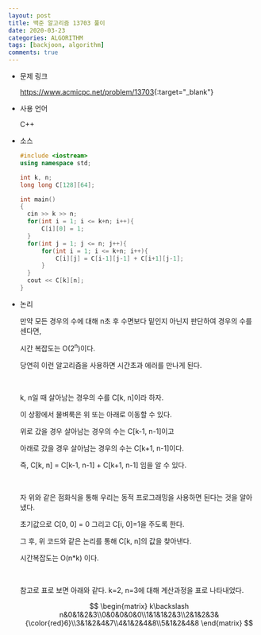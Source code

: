 ```yaml
---
layout: post
title: 백준 알고리즘 13703 풀이
date: 2020-03-23
categories: ALGORITHM
tags: [backjoon, algorithm]
comments: true
---
```


* 문제 링크

  <https://www.acmicpc.net/problem/13703>{:target="_blank"}

* 사용 언어

  C++

* 소스

  ```c++
  #include <iostream>
  using namespace std;
  
  int k, n;
  long long C[128][64];
  
  int main()
  {
  	cin >> k >> n;
  	for(int i = 1; i <= k+n; i++){
  		C[i][0] = 1;
  	}
  	for(int j = 1; j <= n; j++){
  		for(int i = 1; i <= k+n; i++){
  			C[i][j] = C[i-1][j-1] + C[i+1][j-1];
  		}
  	}
  	cout << C[k][n];
  }
  ```

* 논리

  만약 모든 경우의 수에 대해 n초 후 수면보다 밑인지 아닌지 판단하여 경우의 수를 센다면,

  시간 복잡도는 O(2<sup>n</sup>)이다.

  당연히 이런 알고리즘을 사용하면 시간초과 에러를 만나게 된다.

  <br>

  k, n일 때 살아남는 경우의 수를 C[k, n]이라 하자.

  이 상황에서 물벼룩은 위 또는 아래로 이동할 수 있다.
  
  위로 갔을 경우 살아남는 경우의 수는 C[k-1, n-1]이고 
  
  아래로 갔을 경우 살아남는 경우의 수는 C[k+1, n-1]이다.
  
  즉, C[k, n] = C[k-1, n-1] + C[k+1, n-1] 임을 알 수 있다.
  
  <br>
  
  자 위와 같은 점화식을 통해 우리는 동적 프로그래밍을 사용하면 된다는 것을 알아냈다.
  
  초기값으로 C[0, 0] = 0 그리고 C[i, 0]=1을 주도록 한다.
  
  그 후, 위 코드와 같은 논리를 통해 C[k, n]의 값을 찾아낸다. 
  
  시간복잡도는 O(n*k) 이다.
  
  <br>
  
  참고로 표로 보면 아래와 같다. k=2, n=3에 대해 계산과정을 표로 나타내었다.
  
  $$
  \begin{matrix}
  k\backslash n&0&1&2&3\\0&0&0&0&0\\1&1&1&2&3\\2&1&2&3&{\color{red}6}\\3&1&2&4&7\\4&1&2&4&8\\5&1&2&4&8
  \end{matrix}
  $$
  
  
  
  
  
  
  

